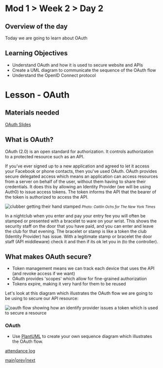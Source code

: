 # Mod 1 > Week 2 > Day 2

## Overview of the day

Today we are going to learn about OAuth

## Learning Objectives

-   Understand OAuth and how it is used to secure website and APIs
-   Create a UML diagram to communicate the sequence of the OAuth flow
-   Understand the OpenID Connect protocol

# Lesson - OAuth

## Materials needed

[OAuth Slides](https://docs.google.com/presentation/d/1koHMeKC-Se2NHRc96Bc4VBUmGj6cT7P11GsR4IazeWU/edit?usp=sharing)

## What is OAuth?

OAuth (2.0) is an open standard for authorization. It controls authorization to a protected resource such as an API.

If you’ve ever signed up to a new application and agreed to let it access your Facebook or phone contacts, then you’ve used OAuth. OAuth provides secure delegated access which means an application can access resources from a server on behalf of the user, without them having to share their credentials. It does this by allowing an Identity Provider (we will be using Auth0) to issue access tokens. The token informs the API that the bearer of the token is authorized to access the API.

![clubber getting their hand stamped](https://static01.nyt.com/images/2017/06/18/nyregion/12nytoday3/12nytoday3-superJumbo.jpg?quality=90&auto=webp)
<small><i>Photo: Caitlin Ochs for The New York Times</i></small>

In a nightclub when you enter and pay your entry fee you will often be stamped or presented with a bracelet to ware on your wrist. This shows the security staff on the door that you have paid, and you can enter and leave the club for that evening. The bracelet or stamp is like a token the club (Identity Provider) has issue. With a legitimate stamp or bracelet the door staff (API middleware) check it and then if its ok let you in (to the controller).

## What makes OAuth secure?

-   Token management means we can track each device that uses the API (and revoke access if we want)
-   OAuth provides 'scopes' which allow for fine-grained authorization
-   Tokens expire, making it very hard for them to be reused

Let's look at this diagram which illustrates the OAuth flow we are going to be using to secure our API resource:

![oauth flow showing how an identify provider issues a token which is used to secure a resource](https://user-images.githubusercontent.com/1316724/102925060-9cb1b680-448a-11eb-8177-7eda1802026f.png)

### OAuth

-   Use [PlantUML](http://www.plantuml.com/plantuml/uml) to create your own sequence diagram which illustrates the OAuth flow.

[attendance log](https://platform.multiverse.io/apprentice/attendance-log/184)

[main](/swe)|[prev](/swe/mod1/wk2/day1.html)|[next](/swe/mod1/wk2/finalProject.html)
